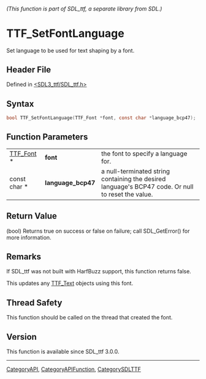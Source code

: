 ###### (This function is part of SDL_ttf, a separate library from SDL.)
# TTF_SetFontLanguage

Set language to be used for text shaping by a font.

## Header File

Defined in [<SDL3_ttf/SDL_ttf.h>](https://github.com/libsdl-org/SDL_ttf/blob/main/include/SDL3_ttf/SDL_ttf.h)

## Syntax

```c
bool TTF_SetFontLanguage(TTF_Font *font, const char *language_bcp47);
```

## Function Parameters

|                        |                    |                                                                                                    |
| ---------------------- | ------------------ | -------------------------------------------------------------------------------------------------- |
| [TTF_Font](TTF_Font) * | **font**           | the font to specify a language for.                                                                |
| const char *           | **language_bcp47** | a null-terminated string containing the desired language's BCP47 code. Or null to reset the value. |

## Return Value

(bool) Returns true on success or false on failure; call SDL_GetError() for
more information.

## Remarks

If SDL_ttf was not built with HarfBuzz support, this function returns
false.

This updates any [TTF_Text](TTF_Text) objects using this font.

## Thread Safety

This function should be called on the thread that created the font.

## Version

This function is available since SDL_ttf 3.0.0.

----
[CategoryAPI](CategoryAPI), [CategoryAPIFunction](CategoryAPIFunction), [CategorySDLTTF](CategorySDLTTF)

